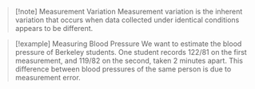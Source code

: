 >[!note] Measurement Variation
>Measurement variation is the inherent variation that occurs when data collected under identical conditions appears to be different.

>[!example] Measuring Blood Pressure
>We want to estimate the blood pressure of Berkeley students. One student records 122/81 on the first measurement, and 119/82 on the second, taken 2 minutes apart. This difference between blood pressures of the same person is due to measurement error. 

